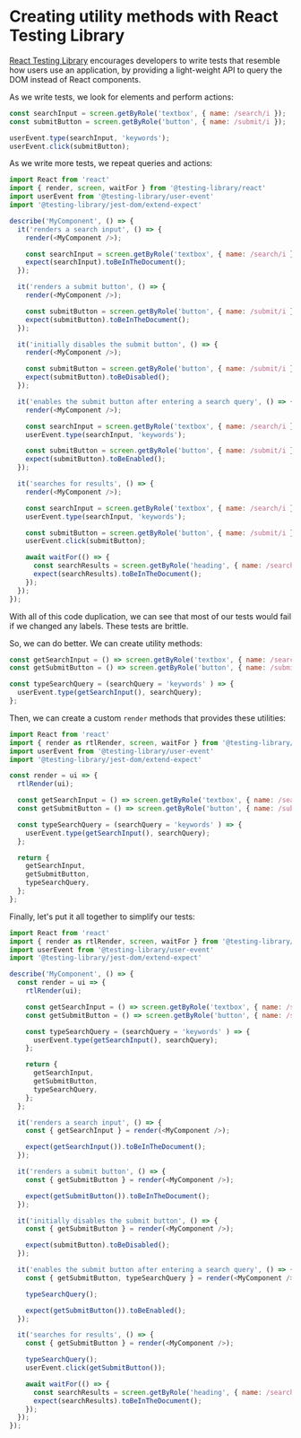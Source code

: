 # Creating utility methods with React Testing Library

[React Testing Library](https://testing-library.com/docs/react-testing-library/intro) encourages developers to write tests that resemble how users use an application, by providing a light-weight API to query the DOM instead of React components.

As we write tests, we look for elements and perform actions:

```js
const searchInput = screen.getByRole('textbox', { name: /search/i });
const submitButton = screen.getByRole('button', { name: /submit/i });

userEvent.type(searchInput, 'keywords');
userEvent.click(submitButton);
```

As we write more tests, we repeat queries and actions:

```js
import React from 'react'
import { render, screen, waitFor } from '@testing-library/react'
import userEvent from '@testing-library/user-event'
import '@testing-library/jest-dom/extend-expect'

describe('MyComponent', () => {
  it('renders a search input', () => {
    render(<MyComponent />);

    const searchInput = screen.getByRole('textbox', { name: /search/i });
    expect(searchInput).toBeInTheDocument();
  });

  it('renders a submit button', () => {
    render(<MyComponent />);

    const submitButton = screen.getByRole('button', { name: /submit/i });
    expect(submitButton).toBeInTheDocument();
  });

  it('initially disables the submit button', () => {
    render(<MyComponent />);

    const submitButton = screen.getByRole('button', { name: /submit/i });
    expect(submitButton).toBeDisabled();
  });

  it('enables the submit button after entering a search query', () => {
    render(<MyComponent />);

    const searchInput = screen.getByRole('textbox', { name: /search/i });
    userEvent.type(searchInput, 'keywords');

    const submitButton = screen.getByRole('button', { name: /submit/i });
    expect(submitButton).toBeEnabled();
  });

  it('searches for results', () => {
    render(<MyComponent />);

    const searchInput = screen.getByRole('textbox', { name: /search/i });
    userEvent.type(searchInput, 'keywords');

    const submitButton = screen.getByRole('button', { name: /submit/i });
    userEvent.click(submitButton);

    await waitFor(() => {
      const searchResults = screen.getByRole('heading', { name: /search results/i });
      expect(searchResults).toBeInTheDocument();
    });
  });
});
```

With all of this code duplication, we can see that most of our tests would fail if we changed any labels. These tests are brittle.

So, we can do better. We can create utility methods:

```js
const getSearchInput = () => screen.getByRole('textbox', { name: /search/i });
const getSubmitButton = () => screen.getByRole('button', { name: /submit/i });

const typeSearchQuery = (searchQuery = 'keywords' ) => {
  userEvent.type(getSearchInput(), searchQuery);
};
```

Then, we can create a custom `render` methods that provides these utilities:

```js
import React from 'react'
import { render as rtlRender, screen, waitFor } from '@testing-library/react'
import userEvent from '@testing-library/user-event'
import '@testing-library/jest-dom/extend-expect'

const render = ui => {
  rtlRender(ui);

  const getSearchInput = () => screen.getByRole('textbox', { name: /search/i });
  const getSubmitButton = () => screen.getByRole('button', { name: /submit/i });

  const typeSearchQuery = (searchQuery = 'keywords' ) => {
    userEvent.type(getSearchInput(), searchQuery);
  };

  return {
    getSearchInput,
    getSubmitButton,
    typeSearchQuery,
  };
};
```

Finally, let's put it all together to simplify our tests:


```js
import React from 'react'
import { render as rtlRender, screen, waitFor } from '@testing-library/react'
import userEvent from '@testing-library/user-event'
import '@testing-library/jest-dom/extend-expect'

describe('MyComponent', () => {
  const render = ui => {
    rtlRender(ui);

    const getSearchInput = () => screen.getByRole('textbox', { name: /search/i });
    const getSubmitButton = () => screen.getByRole('button', { name: /submit/i });

    const typeSearchQuery = (searchQuery = 'keywords' ) => {
      userEvent.type(getSearchInput(), searchQuery);
    };

    return {
      getSearchInput,
      getSubmitButton,
      typeSearchQuery,
    };
  };

  it('renders a search input', () => {
    const { getSearchInput } = render(<MyComponent />);

    expect(getSearchInput()).toBeInTheDocument();
  });

  it('renders a submit button', () => {
    const { getSubmitButton } = render(<MyComponent />);

    expect(getSubmitButton()).toBeInTheDocument();
  });

  it('initially disables the submit button', () => {
    const { getSubmitButton } = render(<MyComponent />);

    expect(submitButton).toBeDisabled();
  });

  it('enables the submit button after entering a search query', () => {
    const { getSubmitButton, typeSearchQuery } = render(<MyComponent />);

    typeSearchQuery();

    expect(getSubmitButton()).toBeEnabled();
  });

  it('searches for results', () => {
    const { getSubmitButton } = render(<MyComponent />);

    typeSearchQuery();
    userEvent.click(getSubmitButton());

    await waitFor(() => {
      const searchResults = screen.getByRole('heading', { name: /search results/i });
      expect(searchResults).toBeInTheDocument();
    });
  });
});
```
